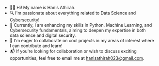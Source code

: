 - 👩🏻 Hi! My name is Hanis Athirah.
- 🔍 I'm passionate about everything related to Data Science and Cybersecurity!
- 🌱 Currently, I am enhancing my skills in Python, Machine Learning, and Cybersecurity fundamentals, aiming to deepen my expertise in both data science and digital security.
- 🤝 I'm eager to collaborate on cool projects in my areas of interest where I can contribute and learn!
- 📬 If you're looking for collaboration or wish to discuss exciting opportunities, feel free to email me at hanisathirah023@gmail.com.

<!---
ahanis/ahanis is a ✨ special ✨ repository because its `README.md` (this file) appears on your GitHub profile.
You can click the Preview link to take a look at your changes.
--->
